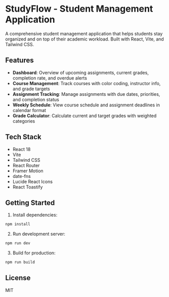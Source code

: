# StudyFlow - Student Management Application

A comprehensive student management application that helps students stay organized and on top of their academic workload. Built with React, Vite, and Tailwind CSS.

## Features

- **Dashboard**: Overview of upcoming assignments, current grades, completion rate, and overdue alerts
- **Course Management**: Track courses with color coding, instructor info, and grade targets
- **Assignment Tracking**: Manage assignments with due dates, priorities, and completion status
- **Weekly Schedule**: View course schedule and assignment deadlines in calendar format
- **Grade Calculator**: Calculate current and target grades with weighted categories

## Tech Stack

- React 18
- Vite
- Tailwind CSS
- React Router
- Framer Motion
- date-fns
- Lucide React Icons
- React Toastify

## Getting Started

1. Install dependencies:
```bash
npm install
```

2. Run development server:
```bash
npm run dev
```

3. Build for production:
```bash
npm run build
```

## License

MIT